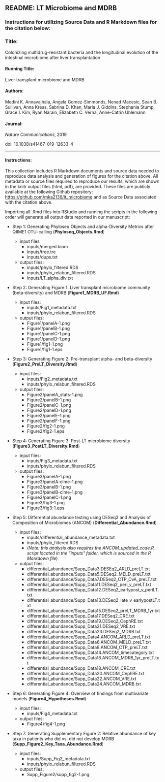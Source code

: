 ## README: LT Microbiome and MDRB

### Instructions for utilizing Source Data and R Markdown files for the citation below:

### Title:
Colonizing multidrug-resistant bacteria and the longitudinal evolution of the intestinal microbiome after liver transplantation

#### Running Title:
Liver transplant microbiome and MDRB

#### Authors:
Medini K. Annavajhala, Angela Gomez-Simmonds, Nenad Macesic, Sean B. Sullivan, Anna Kress, Sabrina D. Khan, Marla J. Giddins, Stephania Stump, Grace I. Kim, Ryan Narain, Elizabeth C. Verna, Anne-Catrin Uhlemann

#### Journal:
*Nature Communications*, 2019

doi: 10.1038/s41467-019-12633-4

***

#### Instructions:
This collection includes R Markdown documents and source data needed to reproduce data analysis and generation of figures for the citation above. All metadata or source files required to reproduce our results, which are shown in the knitr output files (html, pdf), are provided. These files are publicly available at the following Github repository: https://github.com/mka2136/lt_microbiome and as Source Data associated with the citation above.

Importing all .Rmd files into RStudio and running the scripts in the following order will generate all output data reported in our manuscript:

* Step 1: Generating Phyloseq Objects and alpha-Diversity Metrics after QIIME1 OTU-calling (**Phyloseq_Objects.Rmd**)
    + input files
        - inputs/merged.biom
        - inputs/tree.tre 
        - inputs/dups.txt
    + output files: 	
        - inputs/phylo_filtered.RDS
        - inputs/phylo_relabun_filtered.RDS
        - inputs/LT_alpha_div.txt
							
* Step 2: Generating Figure 1: Liver transplant microbiome community (beta-diversity) and MDRB (**Figure1_MDRB_UF.Rmd**)
    + input files: 	
        - inputs/Fig1_metadata.txt
        - inputs/phylo_relabun_filtered.RDS
    + output files: 	
        - Figure1/panelA-1.png
        - Figure1/panelB-1.png
        - Figure1/panelC-1.png
        - Figure1/panelD-1.png
        - Figure1/fig1-1.png
        - Figure1/fig1-1.eps
							
* Step 3: Generating Figure 2: Pre-transplant alpha- and beta-diversity (**Figure2_PreLT_Diversity.Rmd**)
    + input files:
        - inputs/Fig2_metadata.txt
        - inputs/phylo_relabun_filtered.RDS
    + output files: 	
        - Figure2/panelA_stats-1.png
        - Figure2/panelB-1.png
        - Figure2/panelC-1.png
        - Figure2/panelD-1.png
        - Figure2/panelE-1.png
        - Figure2/panelF-1.png
        - Figure2/fig2-1.png
        - Figure2/fig2-1.eps
							
* Step 4: Generating Figure 3: Post-LT microbiome diversity (**Figure3_PostLT_Diversity.Rmd**)
    + input files: 	
        - inputs/Fig3_metadata.txt
        - inputs/phylo_relabun_filtered.RDS
    + output files: 	
        - Figure3/panelA-1.png
        - Figure3/panelA-clme-1.png
        - Figure3/panelB-1.png
        - Figure3/panelB-clme-1.png
        - Figure3/panelC-1.png
        - Figure3/fig3-1.png
        - Figure3/fig3-1.eps							

* Step 5: Differential abundance testing using DESeq2 and Analysis of Composition of Microbiomes (ANCOM) (**Differential_Abundance.Rmd**)
    + input files: 	
        - inputs/differential_abundance_metadata.txt
        - inputs/phylo_filtered.RDS
        - (*Note: this analysis also requires the ANCOM_updated_code.R script located in the "inputs" folder, which is sourced in the R Markdown file*) 
    + output files:	
        - differential_abundance/Supp_Data3.DESEq2_ARLD_preLT.txt
        - differential_abundance/Supp_Data5.DESeq2_MELD_preLT.txt
        - differential_abundance/Supp_Data7.DESeq2_CTP_CvA_preLT.txt
        - differential_abundance/Supp_Data11.DESeq2_peri_v_preLT.txt
        - differential_abundance/Supp_Data12.DESeq2_earlypost_v_periLT.txt
        - differential_abundance/Supp_Data13.DESeq2_late_v_earlypostLT.txt
        - differential_abundance/Supp_Data15.DESeq2_preLT_MDRB_1yr.txt
        - differential_abundance/Supp_Data17.DESeq2_CRE.txt
        - differential_abundance/Supp_Data19.DESeq2_CephRE.txt
        - differential_abundance/Supp_Data21.DESeq2_VRE.txt
        - differential_abundance/Supp_Data23.DESeq2_MDRB.txt
        - differential_abundance/Supp_Data4.ANCOM_ARLD_preLT.txt
        - differential_abundance/Supp_Data6.ANCOM_MELD_preLT.txt
        - differential_abundance/Supp_Data8.ANCOM_CTP_preLT.txt
        - differential_abundance/Supp_Data14.ANCOM_timecategory.txt
        - differential_abundance/Supp_Data16.ANCOM_MDRB_1yr_preLT.txt
        - differential_abundance/Supp_Data18.ANCOM_CRE.txt
        - differential_abundance/Supp_Data20.ANCOM_CephRE.txt
        - differential_abundance/Supp_Data22.ANCOM_VRE.txt
        - differential_abundance/Supp_Data24.ANCOM_MDRB.txt
						
* Step 6: Generating Figure 4: Overview of findings from multivariate models (**Figure4_Hypotheses.Rmd**)
    + input files: 	
        - inputs/Fig4_metadata.txt
    + output files:	
        - Figure4/fig4-1.png

* Step 7: Generating Supplementary Figure 2: Relative abundance of key taxa in patients who did vs. did not develop MDRB (**Supp_Figure2_Key_Taxa_Abundance.Rmd**)
    + input files:	
        - inputs/Supp_Fig2_metadata.txt
        - inputs/phylo_relabun_filtered.RDS
    + output files:	
        - Supp_Figure2/supp_fig2-1.png
